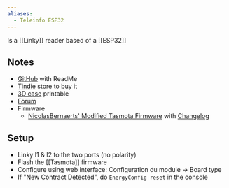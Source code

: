 ```yaml
---
aliases:
  - Teleinfo ESP32
---
```

Is a [[Linky]] reader based of a [[ESP32]]
## Notes
- [GitHub](https://github.com/hallard/Denky-D4) with ReadMe
- [Tindie](https://www.tindie.com/products/hallard/denky-d4-esp32-tic-teleinfo-reader/) store to buy it
- [3D case](https://www.printables.com/model/580452-denky-d4-case) printable
- [Forum](https://community.ch2i.eu/category/20/denky-d4)
- Firmware
	- [NicolasBernaerts' Modified Tasmota Firmware](https://github.com/NicolasBernaerts/tasmota/tree/master/teleinfo) with [Changelog](https://github.com/NicolasBernaerts/tasmota/blob/master/teleinfo/user_config_override.h)
## Setup
- Linky I1 & I2 to the two ports (no polarity)
- Flash the [[Tasmota]] firmware
- Configure using web interface:  Configuration du module → Board type
- If "New Contract Detected", do `EnergyConfig reset` in the console